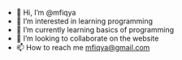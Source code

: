 - 👋 Hi, I’m @mfiqya
- 👀 I’m interested in learning programming
- 🌱 I’m currently learning basics of programming
- 💞️ I’m looking to collaborate on the website
- 📫 How to reach me mfiqya@gmail.com

<!---
mfiqya/mfiqya is a ✨ special ✨ repository because its `README.md` (this file) appears on your GitHub profile.
You can click the Preview link to take a look at your changes.
--->
